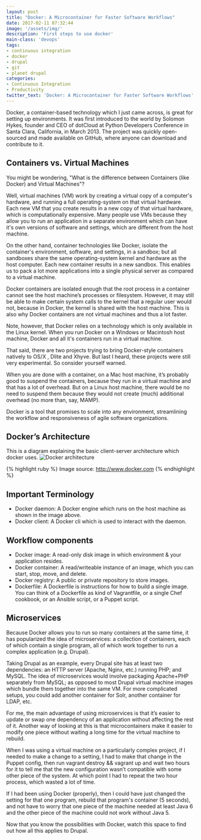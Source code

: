 ```yaml
---
layout: post
title: "Docker: A Microcontainer for Faster Software Workflows"
date: 2017-02-11 07:32:44
image: '/assets/img/'
description: 'First steps to use docker'
main-class: 'devops'
tags:
- continuous integration
- docker
- drupal
- git
- planet drupal
categories:
- Continuous Integration
- Productivity
twitter_text: 'Docker: A Microcontainer for Faster Software Workflows'
---
```


Docker, a container-based technology which I just came across, is great for setting up environments. It was first introduced to the world by Solomon Hykes, founder and CEO of dotCloud at Python Developers Conference in Santa Clara, California, in March 2013. The project was quickly open-sourced and made available on GitHub, where anyone can download and contribute to it.

## Containers vs. Virtual Machines

You might be wondering, "What is the difference between Containers (like Docker) and Virtual Machines"?

Well, virtual machines (VM) work by creating a virtual copy of a computer's hardware, and running a full operating-system on that virtual hardware. Each new VM that you create results in a new copy of that virtual hardware, which is computationally expensive. Many people use VMs because they allow you to run an application in a separate environment which can have it's own versions of software and settings, which are different from the host machine.

On the other hand, container technologies like Docker, isolate the container's environment, software, and settings, in a sandbox; but all sandboxes share the same operating-system kernel and hardware as the host computer. Each new container results in a new sandbox. This enables us to pack a lot more applications into a single physical server as compared to a virtual machine.

Docker containers are isolated enough that the root process in a container cannot see the host machine’s processes or filesystem. However, it may still be able to make certain system calls to the kernel that a regular user would not, because in Docker, the kernel is shared with the host machine. This is also why Docker containers are not virtual machines and thus a lot faster.

Note, however, that Docker relies on a technology which is only available in the Linux kernel. When you run Docker on a Windows or Macintosh host machine, Docker and all it's containers run in a virtual machine.

That said, there are two projects trying to bring Docker-style containers natively to OS/X , Dlite and Xhyve. But last I heard, these projects were still very experimental. So consider yourself warned.

When you are done with a container, on a Mac host machine, it’s probably good to suspend the containers, because they run in a virtual machine and that has a lot of overhead. But on a Linux host machine, there would be no need to suspend them because they would not create (much) additional overhead (no more than, say, MAMP).

Docker is a tool that promises to scale into any environment, streamlining the workflow and responsiveness of agile software organizations.

## Docker’s Architecture

This is a diagram explaining the basic client-server architecture which docker uses.
![Docker architecture](https://lhuria94.github.io/assets/img/2016-07-11-docker-microcontainers-for-faster-workflows/architecture.png)

{% highlight ruby %}
Image source: http://www.docker.com
{% endhighlight %}

## Important Terminology
- Docker daemon: A Docker engine which runs on the host machine as shown in the image above.
- Docker client: A Docker cli which is used to interact with the daemon.

## Workflow components
- Docker image: A read-only disk image in which environment & your application resides.
- Docker container: A read/writeable instance of an image, which you can start, stop, move, and  delete.
- Docker registry: A public or private repository to store images.
- Dockerfile: A Dockerfile is instructions for how to build a single image. You can think of a Dockerfile as kind of Vagrantfile, or a single Chef cookbook, or an Ansible script, or a Puppet script.

## Microservices

Because Docker allows you to run so many containers at the same time, it has popularized the idea of microservices: a collection of containers, each of which contain a single program,  all of which work together to run a complex application (e.g. Drupal).

Taking Drupal as an example, every Drupal site has at least two dependencies: an HTTP server (Apache, Nginx, etc.) running PHP; and MySQL. The idea of microservices would involve packaging Apache+PHP separately from MySQL; as opposed to most Drupal virtual machine images which bundle them together into the same VM. For more complicated setups, you could add another container for Solr, another container for LDAP, etc.

For me, the main advantage of using microservices is that it’s easier to update or swap one dependency of an application without affecting the rest of it. Another way of looking at this is that microcontainers make it easier to modify one piece without waiting a long time for the virtual machine to rebuild.

When I was using a virtual machine on a particularly complex project, if I needed to make a change to a setting, I had to make that change in the Puppet config, then run vagrant destroy && vagrant up and wait two hours for it to tell me that the new configuration wasn’t compatible with some other piece of the system. At which point I had to repeat the two hour process, which wasted a lot of time.

If I had been using Docker (properly), then I could have just changed the setting for that one program, rebuild that program's container (5 seconds), and not have to worry that one piece of the machine needed at least Java 6 and the other piece of the machine could not work without Java 5.

Now that you know the possibilities with Docker, watch this space to find out how all this applies to Drupal.
